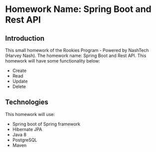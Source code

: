 # Homework Name: Spring Boot and Rest API

## Introduction 
This small homework of the Rookies Program - Powered by NashTech (Harvey Nash).
The homework name: Spring Boot and Rest API.
This homework will have some functionality below:
- Create 
- Read
- Update 
- Delete 

## Technologies
This homework will use:
- Spring boot of Spring framework
- Hibernate JPA
- Java 8
- PostgreSQL
- Maven
